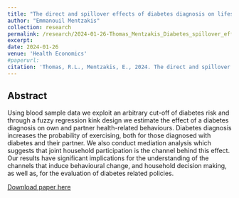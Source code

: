 ```yaml
---
title: "The direct and spillover effects of diabetes diagnosis on lifestyle behaviours"
author: "Emmanouil Mentzakis"
collection: research
permalink: /research/2024-01-26-Thomas_Mentzakis_Diabetes_spillover_effects
excerpt:
date: 2024-01-26
venue: 'Health Economics'
#paperurl: 
citation: 'Thomas, R.L., Mentzakis, E., 2024. The direct and spillover effects of diabetes diagnosis on lifestyle behaviours. Health Economics 33, 952–970. https://doi.org/10.1002/hec.4803'
---
```

## Abstract

Using blood sample data we exploit an arbitrary cut-off of diabetes risk and through a fuzzy regression kink design we estimate the effect of a diabetes diagnosis on own and partner health-related behaviours. Diabetes diagnosis increases the probability of exercising, both for those diagnosed with diabetes and their partner. We also conduct mediation analysis which suggests that joint household participation is the channel behind this effect. Our results have significant implications for the understanding of the channels that induce behavioural change, and household decision making, as well as, for the evaluation of diabetes related policies.

[Download paper here](https://onlinelibrary.wiley.com/doi/10.1002/hec.4803)
